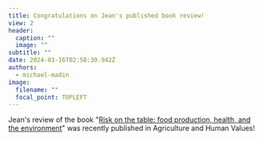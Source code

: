 ```yaml
---
title: Congratulations on Jean's published book review!
view: 2
header:
  caption: ""
  image: ""
subtitle: ""
date: 2024-03-16T02:58:30.942Z
authors:
  - michael-madin
image:
  filename: ""
  focal_point: TOPLEFT
---
```

J﻿ean's review of the book "[Risk on the table: food production, health, and the environment](https://rdcu.be/dAxNx)" was recently published in Agriculture and Human Values!